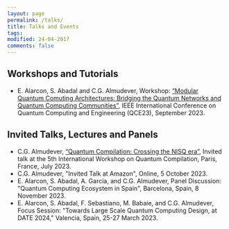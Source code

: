 ```yaml
---
layout: page
permalink: /talks/
title: Talks and Events
tags: 
modified: 24-04-2017
comments: false
---
```


## Workshops and Tutorials
+ E. Alarcon, S. Abadal and C.G. Almudever, Workshop: [“Modular Quantum Comuting Architectures: Bridging the Quantum Networks and Quantum Computing Communities”](https://qce.quantum.ieee.org/2023/workshops-program/), IEEE International Conference on Quantum Computing and Engineering (QCE23), September 2023.
  
## Invited Talks, Lectures and Panels
+ C.G. Almudever, [“Quantum Compilation: Crossing the NISQ era”](https://quantum-compilers.github.io/iwqc2023/), Invited talk at the 5th International Workshop on Quantum Compilation, Paris, France, July 2023.
+ C.G. Almudever, "Invited Talk at Amazon", Online, 5 October 2023.
+ E. Alarcon, S. Abadal, A. Garcia, and C.G. Almudever, Panel Discussion: "Quantum Computing Ecosystem in Spain", Barcelona, Spain, 8 November 2023.
+ E. Alarcon, S. Abadal, F. Sebastiano, M. Babaie, and C.G. Almudever, Focus Session: "Towards Large Scale Quantum Computing Design, at DATE 2024," Valencia, Spain, 25-27 March 2023.





